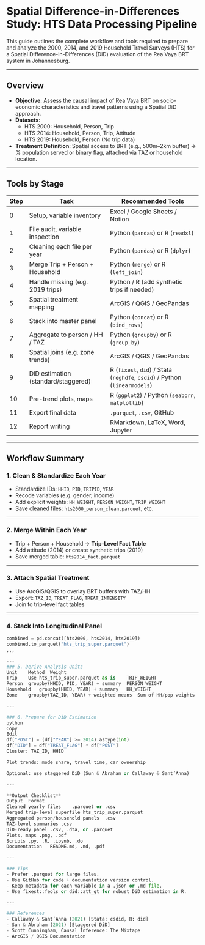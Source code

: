 # Spatial Difference-in-Differences Study: HTS Data Processing Pipeline

This guide outlines the complete workflow and tools required to prepare and analyze the 2000, 2014, and 2019 Household Travel Surveys (HTS) for a Spatial Difference-in-Differences (DiD) evaluation of the Rea Vaya BRT system in Johannesburg.

---

## Overview

- **Objective**: Assess the causal impact of Rea Vaya BRT on socio-economic characteristics and travel patterns using a Spatial DiD approach.
- **Datasets**:
  - HTS 2000: Household, Person, Trip
  - HTS 2014: Household, Person, Trip, Attitude
  - HTS 2019: Household, Person (No trip data)
- **Treatment Definition**: Spatial access to BRT (e.g., 500m–2km buffer) → % population served or binary flag, attached via TAZ or household location.

---

## Tools by Stage

| Step | Task | Recommended Tools |
|------|------|-------------------|
| 0 | Setup, variable inventory | Excel / Google Sheets / Notion |
| 1 | File audit, variable inspection | Python (`pandas`) or R (`readxl`) |
| 2 | Cleaning each file per year | Python (`pandas`) or R (`dplyr`) |
| 3 | Merge Trip + Person + Household | Python (`merge`) or R (`left_join`) |
| 4 | Handle missing (e.g. 2019 trips) | Python / R (add synthetic trips if needed) |
| 5 | Spatial treatment mapping | ArcGIS / QGIS / GeoPandas |
| 6 | Stack into master panel | Python (`concat`) or R (`bind_rows`) |
| 7 | Aggregate to person / HH / TAZ | Python (`groupby`) or R (`group_by`) |
| 8 | Spatial joins (e.g. zone trends) | ArcGIS / QGIS / GeoPandas |
| 9 | DiD estimation (standard/staggered) | R (`fixest`, `did`) / Stata (`reghdfe`, `csdid`) / Python (`linearmodels`) |
| 10 | Pre-trend plots, maps | R (`ggplot2`) / Python (`seaborn`, `matplotlib`) |
| 11 | Export final data | `.parquet`, `.csv`, GitHub |
| 12 | Report writing | RMarkdown, LaTeX, Word, Jupyter |

---

## Workflow Summary

### 1. Clean & Standardize Each Year
- Standardize IDs: `HHID`, `PID`, `TRIPID`, `YEAR`
- Recode variables (e.g. gender, income)
- Add explicit weights: `HH_WEIGHT`, `PERSON_WEIGHT`, `TRIP_WEIGHT`
- Save cleaned files: `hts2000_person_clean.parquet`, etc.

---

### 2. Merge Within Each Year
- Trip + Person + Household → **Trip-Level Fact Table**
- Add attitude (2014) or create synthetic trips (2019)
- Save merged table: `hts2014_fact.parquet`

---

### 3. Attach Spatial Treatment
- Use ArcGIS/QGIS to overlay BRT buffers with TAZ/HH
- Export: `TAZ_ID`, `TREAT_FLAG`, `TREAT_INTENSITY`
- Join to trip-level fact tables

---

### 4. Stack Into Longitudinal Panel
```python
combined = pd.concat([hts2000, hts2014, hts2019])
combined.to_parquet("hts_trip_super.parquet")
,,,

---
### 5. Derive Analysis Units
Unit	Method	Weight
Trip	Use hts_trip_super.parquet as-is	TRIP_WEIGHT
Person	groupby(HHID, PID, YEAR) + summary	PERSON_WEIGHT
Household	groupby(HHID, YEAR) + summary	HH_WEIGHT
Zone	groupby(TAZ_ID, YEAR) + weighted means	Sum of HH/pop weights

---

### 6. Prepare for DiD Estimation
python
Copy
Edit
df["POST"] = (df["YEAR"] >= 2014).astype(int)
df["DID"] = df["TREAT_FLAG"] * df["POST"]
Cluster: TAZ_ID, HHID

Plot trends: mode share, travel time, car ownership

Optional: use staggered DiD (Sun & Abraham or Callaway & Sant’Anna)

---

**Output Checklist**
Output	Format
Cleaned yearly files	.parquet or .csv
Merged trip-level superfile	hts_trip_super.parquet
Aggregated person/household panels	.csv
TAZ-level summaries	.csv
DiD-ready panel	.csv, .dta, or .parquet
Plots, maps	.png, .pdf
Scripts	.py, .R, .ipynb, .do
Documentation	README.md, .md, .pdf

---

### Tips
- Prefer .parquet for large files.
- Use GitHub for code + documentation version control.
- Keep metadata for each variable in a .json or .md file.
- Use fixest::feols or did::att_gt for robust DiD estimation in R.

---

### References
- Callaway & Sant’Anna (2021) [Stata: csdid, R: did]
- Sun & Abraham (2021) [Staggered DiD]
- Scott Cunningham, Causal Inference: The Mixtape
- ArcGIS / QGIS Documentation


